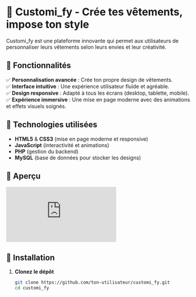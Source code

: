 # 🎨 Customi_fy - Crée tes vêtements, impose ton style  

Customi_fy est une plateforme innovante qui permet aux utilisateurs de personnaliser leurs vêtements selon leurs envies et leur créativité.  

## 🚀 Fonctionnalités  

✅ **Personnalisation avancée** : Crée ton propre design de vêtements.  
✅ **Interface intuitive** : Une expérience utilisateur fluide et agréable.  
✅ **Design responsive** : Adapté à tous les écrans (desktop, tablette, mobile).  
✅ **Expérience immersive** : Une mise en page moderne avec des animations et effets visuels soignés.  

## 🎨 Technologies utilisées  

- **HTML5** & **CSS3** (mise en page moderne et responsive)  
- **JavaScript** (interactivité et animations)  
- **PHP** (gestion du backend)  
- **MySQL** (base de données pour stocker les designs)  

## 📸 Aperçu  

![Aperçu du site](https://abdel.alwaysdata.net/Customi_fy/index.php)  

## 📌 Installation  

1. **Clonez le dépôt**  
   ```sh
   git clone https://github.com/ton-utilisateur/customi_fy.git
   cd customi_fy
